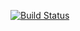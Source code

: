 [![Build Status](https://travis-ci.com/Bolstad09/06-tcp-server.svg?branch=master)](https://travis-ci.com/Bolstad09/06-tcp-server)